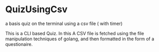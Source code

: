 # QuizUsingCsv
a basis quiz on the terminal using a csv file ( with timer)


This is a CLI based Quiz.
In this A CSV file is fetched using the file manipulation techniques of golang, and then formatted in the form of a questionaire.
